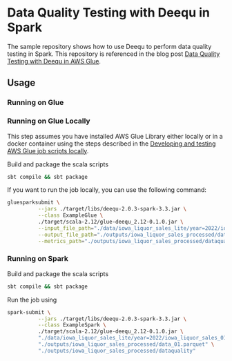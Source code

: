 # Data Quality Testing with Deequ in Spark

The sample repository shows how to use Deequ to perform data quality testing in Spark.
This repository is referenced in the blog post [Data Quality Testing with Deequ in AWS Glue](#todo).

## Usage

### Running on Glue

### Running on Glue Locally

This step assumes you have installed AWS Glue Library either locally or in a docker container using the steps
described in the [Developing and testing AWS Glue job scripts locally](https://docs.aws.amazon.com/glue/latest/dg/aws-glue-programming-etl-libraries.html).

Build and package the scala scripts

```bash
sbt compile && sbt package
```

If you want to run the job locally, you can use the following command:

```bash
gluesparksubmit \
          --jars ./target/libs/deequ-2.0.3-spark-3.3.jar \
          --class ExampleGlue \
          ./target/scala-2.12/glue-deequ_2.12-0.1.0.jar \
          --input_file_path="./data/iowa_liquor_sales_lite/year=2022/iowa_liquor_sales_01.csv" \
          --output_file_path="./outputs/iowa_liquor_sales_processed/data_01.parquet" \
          --metrics_path="./outputs/iowa_liquor_sales_processed/dataquality"
```

### Running on Spark

Build and package the scala scripts

```bash
sbt compile && sbt package
```

Run the job using

```bash
spark-submit \
          --jars ./target/libs/deequ-2.0.3-spark-3.3.jar \
          --class ExampleSpark \
          ./target/scala-2.12/glue-deequ_2.12-0.1.0.jar \
          "./data/iowa_liquor_sales_lite/year=2022/iowa_liquor_sales_01.csv" \
          "./outputs/iowa_liquor_sales_processed/data_01.parquet" \
          "./outputs/iowa_liquor_sales_processed/dataquality"
```